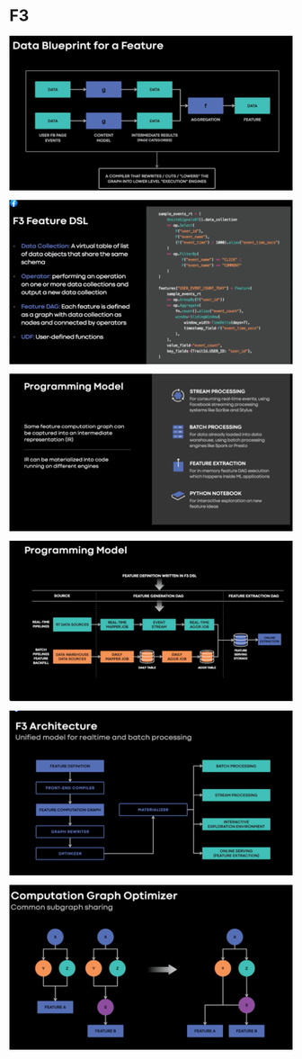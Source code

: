 
# F3

![](/assets/images/2021-06-08-14-43-00.png)

![](/assets/images/2021-06-08-14-43-18.png)

![](/assets/images/2021-06-08-14-44-28.png)

![](/assets/images/2021-06-08-14-45-22.png)

![](/assets/images/2021-06-08-14-46-19.png)

![](/assets/images/2021-06-08-14-47-56.png)

